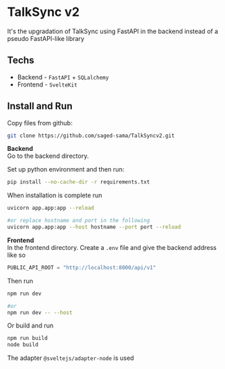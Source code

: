 # TalkSync v2
It's the upgradation of TalkSync using FastAPI in the backend instead of a pseudo FastAPI-like library

## Techs
- Backend - `FastAPI` + `SQLalchemy`
- Frontend - `SvelteKit`

## Install and Run

Copy files from github:
```bash
git clone https://github.com/saged-sama/TalkSyncv2.git
```
<b>Backend</b><br>
Go to the backend directory.

Set up python environment and then run:
```bash
pip install --no-cache-dir -r requirements.txt
```

When installation is complete run
```bash
uvicorn app.app:app --reload

#or replace hostname and port in the following
uvicorn app.app:app --host hostname --port port --reload
```

<b>Frontend</b> <br>
In the frontend directory. Create a `.env` file and give the backend address like so

```python
PUBLIC_API_ROOT = "http://localhost:8000/api/v1"
```

Then run
```bash
npm run dev

#or
npm run dev -- --host
```

Or build and run
```bash
npm run build
node build
```
The adapter `@sveltejs/adapter-node` is used